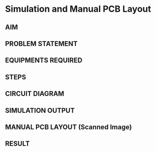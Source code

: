 # Simulation and Manual PCB Layout

## AIM

## PROBLEM STATEMENT

## EQUIPMENTS REQUIRED

## STEPS


## CIRCUIT DIAGRAM

## SIMULATION OUTPUT

## MANUAL PCB LAYOUT (Scanned Image)

## RESULT
